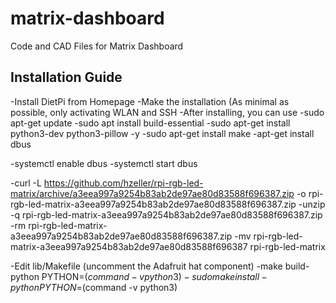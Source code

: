 # matrix-dashboard
Code and CAD Files for Matrix Dashboard

## Installation Guide
-Install DietPi from Homepage
-Make the installation (As minimal as possible, only activating WLAN and SSH
-After installing, you can use 
-sudo apt-get update 
-sudo apt install build-essential
-sudo apt-get install python3-dev python3-pillow -y
-sudo apt-get install make
-apt-get install dbus

-systemctl enable dbus
-systemctl start dbus


-curl -L https://github.com/hzeller/rpi-rgb-led-matrix/archive/a3eea997a9254b83ab2de97ae80d83588f696387.zip -o rpi-rgb-led-matrix-a3eea997a9254b83ab2de97ae80d83588f696387.zip
-unzip -q rpi-rgb-led-matrix-a3eea997a9254b83ab2de97ae80d83588f696387.zip
-rm rpi-rgb-led-matrix-a3eea997a9254b83ab2de97ae80d83588f696387.zip
-mv rpi-rgb-led-matrix-a3eea997a9254b83ab2de97ae80d83588f696387 rpi-rgb-led-matrix

-Edit lib/Makefile (uncomment the Adafruit hat component)
-make build-python PYTHON=$(command -v python3)
-sudo make install-python PYTHON=$(command -v python3)
